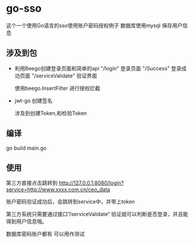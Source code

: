 # go-sso

这个一个使用Go语言的sso使用账户密码授权例子
数据库使用mysql 保存用户信息

## 涉及到包
* 利用Beego创建登录页面和简单的api
    "/login"  登录页面
    "/Success" 登录成功页面
    "/serviceValidate" 验证界面
    
    使用beego.InsertFilter 进行授权拦截
  
* jwt-go 创建签名
  
  涉及到创建Token,和检验Token

## 编译
 go build main.go

## 使用
第三方直接点击跳转到
http://127.0.0.1:8080/login?service=http://www.xxxx.com.cn/ceo_data 

账户密码验证成功后，会跳转到service中，并带上token

第三方系统只需要通过接口”/serviceValidate“ 验证就可以判断是否登录，并且能得到用户信息哦。

数据库密码账户都有 可以用作测试
